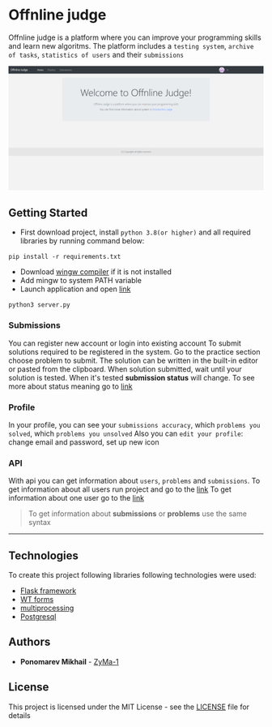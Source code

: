 # Offnline judge

Offnline judge is a platform where you can improve your programming skills and learn new algoritms. 
The platform includes a `testing system`, `archive of tasks`, `statistics of users` and their `submissions`

![](readme_screenshots/home.png)

## Getting Started

* First download project, install `python 3.8(or higher)` and all required libraries by running command below:
```
pip install -r requirements.txt
```
* Download [wingw compiler](https://osdn.net/projects/mingw/releases) if it is not installed
* Add mingw to system PATH variable
* Launch application and open [link](http://localhost:8080)
```
python3 server.py
```
### Submissions
You can register new account or login into existing account
To submit solutions required to be registered in the system.
Go to the practice section choose problem to submit. The solution can be written in the built-in editor or pasted from the clipboard.
When solution submitted, wait until your solution is tested. When it's tested **submission status** will change. To see more about status meaning go to [link](http://localhost:8080/introduction)

### Profile
In your profile, you can see your `submissions accuracy`, which `problems you solved`, which `problems you unsolved`
Also you can `edit your profile`: change email and password, set up new icon

### API
With api you can get information about `users`, `problems` and `submissions`.
To get information about all users run project and go to the [link](http://localhost:8080/api/v1/users)
To get information about one user go to the [link](http://localhost:8080/api/v1/user/1)
> To get information about **submissions** or **problems** use the same syntax

***

## Technologies
To create this project following libraries following technologies were used:
* [Flask framework](https://flask.palletsprojects.com/en/1.1.x/)
* [WT forms](https://wtforms.readthedocs.io/en/2.3.x/)
* [multiprocessing](https://docs.python.org/2/library/multiprocessing.html)
* [Postgresql](https://www.postgresql.org/)

## Authors

* **Ponomarev Mikhail** - [ZyMa-1](https://github.com/ZyMa-1)

## License

This project is licensed under the MIT License - see the [LICENSE](LICENSE) file for details
